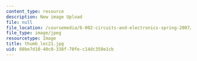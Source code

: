 ```yaml
---
content_type: resource
description: New image Upload
file: null
file_location: /coursemedia/6-002-circuits-and-electronics-spring-2007/80be7d1040c0338f70fec14dc350e1cb_thumb_lec21.jpg
file_type: image/jpeg
resourcetype: Image
title: thumb_lec21.jpg
uid: 80be7d10-40c0-338f-70fe-c14dc350e1cb
---
```

